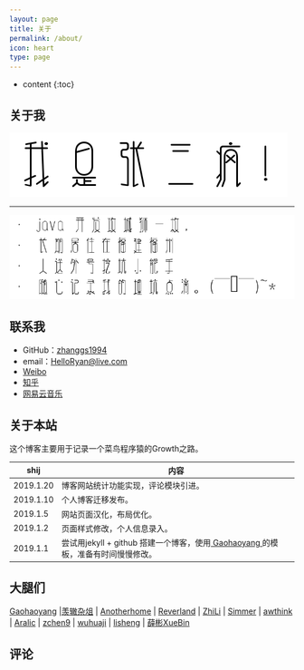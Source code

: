 ```yaml
---
layout: page
title: 关于
permalink: /about/
icon: heart
type: page
---
```



<html>
<style>
        canvas{display:block;left:0;position:absolute;top:0;z-index: 1;margin-top: 50px;}
        </style>  
 <script type="text/javascript" src="../js/jquery-2.0.0.min.js"></script>
<canvas id="mycanvas"></canvas>
 <script type="text/javascript">
 $(function(){
    var Fireworks = function(){
    var self = this;
    var rand = function(rMi, rMa){return ~~((Math.random()*(rMa-rMi+1))+rMi);}
    var hitTest = function(x1, y1, w1, h1, x2, y2, w2, h2){return !(x1 + w1 < x2 || x2 + w2 < x1 || y1 + h1 < y2 || y2 + h2 < y1);};
    window.requestAnimFrame=function(){return window.requestAnimationFrame||window.webkitRequestAnimationFrame||window.mozRequestAnimationFrame||window.oRequestAnimationFrame||window.msRequestAnimationFrame||function(a){window.setTimeout(a,1E3/60)}}();
    self.init = function(){ 
    self.canvas = document.getElementById('mycanvas');             
    self.canvas.width = self.cw = $(window).innerWidth();
    self.canvas.height = self.ch = $(window).innerHeight();         
    self.particles = [];    
    self.partCount = 150;
    self.fireworks = [];    
    self.mx = self.cw/2;
    self.my = self.ch/2;
    self.currentHue = 30;
    self.partSpeed = 5;
    self.partSpeedVariance = 10;
    self.partWind = 50;
    self.partFriction = 5;
    self.partGravity = 1;
    self.hueMin = 0;
    self.hueMax = 360;
    self.fworkSpeed = 4;
    self.fworkAccel = 10;
    self.hueVariance = 30;
    self.flickerDensity = 25;
    self.showShockwave = true;
    self.showTarget = false;
    self.clearAlpha = 25;
    $(document.body).append(self.canvas);
    self.ctx = self.canvas.getContext('2d');
    self.ctx.lineCap = 'round';
    self.ctx.lineJoin = 'round';
    self.lineWidth = 1;
    self.bindEvents();          
    self.canvasLoop();
    self.canvas.onselectstart = function() {
    return false;
    };
    };      
    self.createParticles = function(x,y, hue){
    var countdown = self.partCount;
    while(countdown--){
    var newParticle = {
        x: x,
        y: y,
        coordLast: [
            {x: x, y: y},
            {x: x, y: y},
            {x: x, y: y}
        ],
        angle: rand(0, 360),
        speed: rand(((self.partSpeed - self.partSpeedVariance) <= 0) ? 1 : self.partSpeed - self.partSpeedVariance, (self.partSpeed + self.partSpeedVariance)),
        friction: 1 - self.partFriction/100,
        gravity: self.partGravity/2,
        hue: rand(hue-self.hueVariance, hue+self.hueVariance),
        brightness: rand(50, 80),
        alpha: rand(40,100)/100,
        decay: rand(10, 50)/1000,
        wind: (rand(0, self.partWind) - (self.partWind/2))/25,
        lineWidth: self.lineWidth
    };              
    self.particles.push(newParticle);
    }
    };
    self.updateParticles = function(){
    var i = self.particles.length;
    while(i--){
    var p = self.particles[i];
    var radians = p.angle * Math.PI / 180;
    var vx = Math.cos(radians) * p.speed;
    var vy = Math.sin(radians) * p.speed;
    p.speed *= p.friction;                
    p.coordLast[2].x = p.coordLast[1].x;
    p.coordLast[2].y = p.coordLast[1].y;
    p.coordLast[1].x = p.coordLast[0].x;
    p.coordLast[1].y = p.coordLast[0].y;
    p.coordLast[0].x = p.x;
    p.coordLast[0].y = p.y;
    p.x += vx;
    p.y += vy;
    p.y += p.gravity;
    p.angle += p.wind;              
    p.alpha -= p.decay;
    if(!hitTest(0,0,self.cw,self.ch,p.x-p.radius, p.y-p.radius, p.radius*2, p.radius*2) || p.alpha < .05){                  
        self.particles.splice(i, 1);    
    }
    };
    };  
    self.drawParticles = function(){
    var i = self.particles.length;
    while(i--){
    var p = self.particles[i];                          
    var coordRand = (rand(1,3)-1);
    self.ctx.beginPath();                               
    self.ctx.moveTo(Math.round(p.coordLast[coordRand].x), Math.round(p.coordLast[coordRand].y));
    self.ctx.lineTo(Math.round(p.x), Math.round(p.y));
    self.ctx.closePath();               
    self.ctx.strokeStyle = 'hsla('+p.hue+', 100%, '+p.brightness+'%, '+p.alpha+')';
    self.ctx.stroke();              
    if(self.flickerDensity > 0){
        var inverseDensity = 50 - self.flickerDensity;                  
        if(rand(0, inverseDensity) === inverseDensity){
            self.ctx.beginPath();
            self.ctx.arc(Math.round(p.x), Math.round(p.y), rand(p.lineWidth,p.lineWidth+3)/2, 0, Math.PI*2, false)
            self.ctx.closePath();
            var randAlpha = rand(50,100)/100;
            self.ctx.fillStyle = 'hsla('+p.hue+', 100%, '+p.brightness+'%, '+randAlpha+')';
            self.ctx.fill();
        }   
    }
    };
    };
    self.createFireworks = function(startX, startY, targetX, targetY){
    var newFirework = {
    x: startX,
    y: startY,
    startX: startX,
    startY: startY,
    hitX: false,
    hitY: false,
    coordLast: [
        {x: startX, y: startY},
        {x: startX, y: startY},
        {x: startX, y: startY}
    ],
    targetX: targetX,
    targetY: targetY,
    speed: self.fworkSpeed,
    angle: Math.atan2(targetY - startY, targetX - startX),
    shockwaveAngle: Math.atan2(targetY - startY, targetX - startX)+(90*(Math.PI/180)),
    acceleration: self.fworkAccel/100,
    hue: self.currentHue,
    brightness: rand(50, 80),
    alpha: rand(50,100)/100,
    lineWidth: self.lineWidth
    };          
    self.fireworks.push(newFirework);
    };
    self.updateFireworks = function(){
    var i = self.fireworks.length;
    while(i--){
    var f = self.fireworks[i];
    self.ctx.lineWidth = f.lineWidth;
    vx = Math.cos(f.angle) * f.speed,
    vy = Math.sin(f.angle) * f.speed;
    f.speed *= 1 + f.acceleration;              
    f.coordLast[2].x = f.coordLast[1].x;
    f.coordLast[2].y = f.coordLast[1].y;
    f.coordLast[1].x = f.coordLast[0].x;
    f.coordLast[1].y = f.coordLast[0].y;
    f.coordLast[0].x = f.x;
    f.coordLast[0].y = f.y;
    if(f.startX >= f.targetX){
        if(f.x + vx <= f.targetX){
            f.x = f.targetX;
            f.hitX = true;
        } else {
            f.x += vx;
        }
    } else {
        if(f.x + vx >= f.targetX){
            f.x = f.targetX;
            f.hitX = true;
        } else {
            f.x += vx;
        }
    }
    if(f.startY >= f.targetY){
        if(f.y + vy <= f.targetY){
            f.y = f.targetY;
            f.hitY = true;
        } else {
            f.y += vy;
        }
    } else {
        if(f.y + vy >= f.targetY){
            f.y = f.targetY;
            f.hitY = true;
        } else {
            f.y += vy;
        }
    }               
    if(f.hitX && f.hitY){
        self.createParticles(f.targetX, f.targetY, f.hue);
        self.fireworks.splice(i, 1);
    }
    };
    };
    self.drawFireworks = function(){
    var i = self.fireworks.length;
    self.ctx.globalCompositeOperation = 'lighter';
    while(i--){
    var f = self.fireworks[i];      
    self.ctx.lineWidth = f.lineWidth;
    var coordRand = (rand(1,3)-1);                  
    self.ctx.beginPath();                           
    self.ctx.moveTo(Math.round(f.coordLast[coordRand].x), Math.round(f.coordLast[coordRand].y));
    self.ctx.lineTo(Math.round(f.x), Math.round(f.y));
    self.ctx.closePath();
    self.ctx.strokeStyle = 'hsla('+f.hue+', 100%, '+f.brightness+'%, '+f.alpha+')';
    self.ctx.stroke();  
    if(self.showTarget){
        self.ctx.save();
        self.ctx.beginPath();
        self.ctx.arc(Math.round(f.targetX), Math.round(f.targetY), rand(1,8), 0, Math.PI*2, false)
        self.ctx.closePath();
        self.ctx.lineWidth = 1;
        self.ctx.stroke();
        self.ctx.restore();
    }
    if(self.showShockwave){
        self.ctx.save();
        self.ctx.translate(Math.round(f.x), Math.round(f.y));
        self.ctx.rotate(f.shockwaveAngle);
        self.ctx.beginPath();
        self.ctx.arc(0, 0, 1*(f.speed/5), 0, Math.PI, true);
        self.ctx.strokeStyle = 'hsla('+f.hue+', 100%, '+f.brightness+'%, '+rand(25, 60)/100+')';
        self.ctx.lineWidth = f.lineWidth;
        self.ctx.stroke();
        self.ctx.restore();
    }
    };
    };
    self.bindEvents = function(){
    $(window).on('resize', function(){          
    clearTimeout(self.timeout);
    self.timeout = setTimeout(function() {
        self.canvas.width = self.cw = $(window).innerWidth();
        self.canvas.height = self.ch = $(window).innerHeight();
        self.ctx.lineCap = 'round';
        self.ctx.lineJoin = 'round';
    }, 100);
    });
    $(self.canvas).on('mousedown', function(e){
    self.mx = e.pageX - self.canvas.offsetLeft;
    self.my = e.pageY - self.canvas.offsetTop;
    self.currentHue = rand(self.hueMin, self.hueMax);
    self.createFireworks(self.cw/2, self.ch, self.mx, self.my); 
    $(self.canvas).on('mousemove.fireworks', function(e){
        self.mx = e.pageX - self.canvas.offsetLeft;
        self.my = e.pageY - self.canvas.offsetTop;
        self.currentHue = rand(self.hueMin, self.hueMax);
        self.createFireworks(self.cw/2, self.ch, self.mx, self.my);                                 
    });             
    });
    $(self.canvas).on('mouseup', function(e){
    $(self.canvas).off('mousemove.fireworks');                                  
    });
    }
    self.clear = function(){
    self.particles = [];
    self.fireworks = [];
    self.ctx.clearRect(0, 0, self.cw, self.ch);
    };
    self.canvasLoop = function(){
    requestAnimFrame(self.canvasLoop, self.canvas);         
    self.ctx.globalCompositeOperation = 'destination-out';
    self.ctx.fillStyle = 'rgba(0,0,0,'+self.clearAlpha/100+')';
    self.ctx.fillRect(0,0,self.cw,self.ch);
    self.updateFireworks();
    self.updateParticles();
    self.drawFireworks();           
    self.drawParticles();
    };
    self.init();        
    }
    var fworks = new Fireworks();
    });
 </script>
 </html>

* content
{:toc}

## 关于我

![](../img/zsf.png)



------

![](../img/abouttext.png)

## 联系我

* GitHub：[zhanggs1994](https://github.com/zhanggs1994)
* email：HelloRyan@live.com
* [Weibo](https://www.weibo.com/u/3884290688)
* [知乎](https://www.zhihu.com/people/zhang-gan-sheng-87-39/activities)
* [网易云音乐](https://music.163.com/#/user/home?id=483039767)

## 关于本站

这个博客主要用于记录一个菜鸟程序猿的Growth之路。

| shij | 内容                             |
| ---------- | ------------------------------------------------------------ |
| 2019.1.20  | 博客网站统计功能实现，评论模块引进。                                           |
| 2019.1.10  | 个人博客迁移发布。                                           |
| 2019.1.5   | 网站页面汉化，布局优化。                                     |
| 2019.1.2   | 页面样式修改，个人信息录入。                                 |
| 2019.1.1   | 尝试用jekyll + github 搭建一个博客，使用[ Gaohaoyang ](http://gaohaoyang.github.io/)的模板，准备有时间慢慢修改。 |

## 大腿们

[Gaohaoyang](http://gaohaoyang.github.io) \|[羡辙杂俎](http://zhangwenli.com/blog) \| [Anotherhome](https://www.anotherhome.net) \| [Reverland](http://reverland.org/) \| [ZhiLi](http://lizhipower.github.io/) \| [Simmer](http://simmer-jun.github.io/) \| [awthink](http://awthink.net/) \| [Aralic](http://aralic.github.io/) \| [zchen9](http://www.chen9.info/) \| [wuhuaji](http://wuhuaji.me/) \| [lisheng](http://www.lishengcn.cn/) \| [薛彬XueBin](http://axuebin.com/blog/)

## 评论
<!-- {% include comments.html %} -->
<!-- md摘要显示全文问题解决：在摘要位置留出多行空格即可 -->
<div id="container"></div>
<link rel="stylesheet" href="https://imsun.github.io/gitment/style/default.css">
<script src="https://imsun.github.io/gitment/dist/gitment.browser.js"></script>
<script>
var gitment = new Gitment({
//   id: '页面 ID', // 可选。默认为 location.href
  owner: 'zhanggs1994',
  repo: 'zhanggs1994.github.io',
  oauth: {
    client_id: '48bfdf73aeda942806ee',
    client_secret: 'ab8e8c91f7db8a19a87cdc460879a153a788d97a',
  },
})
gitment.render('container')
</script>